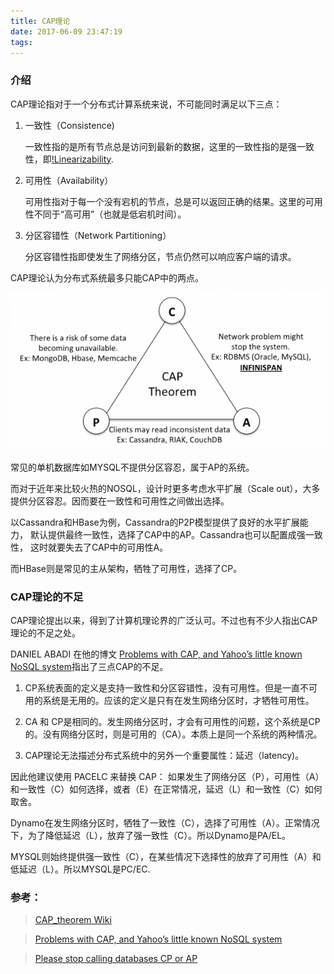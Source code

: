 ```yaml
---
title: CAP理论
date: 2017-06-09 23:47:19
tags:
---
```

### 介绍
CAP理论指对于一个分布式计算系统来说，不可能同时满足以下三点：
1. 一致性（Consistence) 

    一致性指的是所有节点总是访问到最新的数据，这里的一致性指的是强一致性，即[!Linearizability](http://cs.brown.edu/~mph/HerlihyW90/p463-herlihy.pdf).
2. 可用性（Availability）

   可用性指对于每一个没有宕机的节点，总是可以返回正确的结果。这里的可用性不同于“高可用”（也就是低宕机时间）。
    
3. 分区容错性（Network Partitioning）

   分区容错性指即使发生了网络分区，节点仍然可以响应客户端的请求。  

CAP理论认为分布式系统最多只能CAP中的两点。

![](CAP理论/CAP-Theorem-Example.png)

常见的单机数据库如MYSQL不提供分区容忍，属于AP的系统。

而对于近年来比较火热的NOSQL，设计时更多考虑水平扩展（Scale out），大多提供分区容忍。因而要在一致性和可用性之间做出选择。

以Cassandra和HBase为例，Cassandra的P2P模型提供了良好的水平扩展能力，
默认提供最终一致性，选择了CAP中的AP。Cassandra也可以配置成强一致性，
这时就要失去了CAP中的可用性A。

而HBase则是常见的主从架构，牺牲了可用性，选择了CP。

### CAP理论的不足

CAP理论提出以来，得到了计算机理论界的广泛认可。不过也有不少人指出CAP理论的不足之处。

DANIEL ABADI 在他的博文 [Problems with CAP, and Yahoo’s little known NoSQL system](http://dbmsmusings.blogspot.co.il/2010/04/problems-with-cap-and-yahoos-little.html)指出了三点CAP的不足。

1. CP系统表面的定义是支持一致性和分区容错性，没有可用性。但是一直不可用的系统是无用的。应该的定义是只有在发生网络分区时，才牺牲可用性。

2. CA 和 CP是相同的。发生网络分区时，才会有可用性的问题，这个系统是CP的。没有网络分区时，则是可用的（CA）。本质上是同一个系统的两种情况。

3. CAP理论无法描述分布式系统中的另外一个重要属性：延迟（latency)。


因此他建议使用 PACELC 来替换 CAP： 如果发生了网络分区（P），可用性（A）和一致性（C）如何选择，或者（E）在正常情况，延迟（L）和一致性（C）如何取舍。

Dynamo在发生网络分区时，牺牲了一致性（C），选择了可用性（A）。正常情况下，为了降低延迟（L），放弃了强一致性（C）。所以Dynamo是PA/EL。

MYSQL则始终提供强一致性（C），在某些情况下选择性的放弃了可用性（A）和低延迟（L）。所以MYSQL是PC/EC.

### 参考：

>[CAP_theorem Wiki](https://en.wikipedia.org/wiki/CAP_theorem)

>[Problems with CAP, and Yahoo’s little known NoSQL system](http://dbmsmusings.blogspot.co.il/2010/04/problems-with-cap-and-yahoos-little.html)

>[Please stop calling databases CP or AP](https://martin.kleppmann.com/2015/05/11/please-stop-calling-databases-cp-or-ap.html)


<!-- more -->